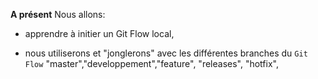 
  
**A présent**
Nous allons: 

- apprendre à initier un Git Flow local,

- nous utiliserons et "jonglerons" avec les différentes branches du `Git Flow`  "master","developpement","feature", "releases", "hotfix", 


